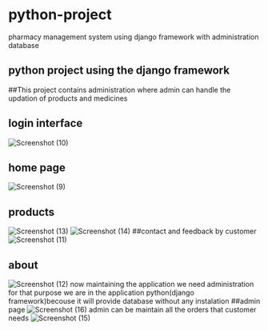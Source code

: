 # python-project
pharmacy management system using django framework with administration database
## python project using the django framework 

##This project contains administration where admin can handle the updation of products and medicines

## login interface
![Screenshot (10)](https://github.com/swarneshwar21/python-project/assets/125119221/0d66ff9f-bdfe-4d65-87d2-59cf9cb846d1)
## home page 

![Screenshot (9)](https://github.com/swarneshwar21/python-project/assets/125119221/09b31570-8b37-4524-befa-01b3b81c689a)

## products 
![Screenshot (13)](https://github.com/swarneshwar21/python-project/assets/125119221/f5e16edf-e3ba-44ca-a0aa-df4df87ae042)
![Screenshot (14)](https://github.com/swarneshwar21/python-project/assets/125119221/b6104747-6227-4920-98d3-69c7c452c98b)
##contact and feedback by customer
![Screenshot (11)](https://github.com/swarneshwar21/python-project/assets/125119221/0f287f82-d191-458c-972d-cbbd1fb87a8a)
## about 
![Screenshot (12)](https://github.com/swarneshwar21/python-project/assets/125119221/0afc8dc0-04fc-40b5-9998-e92e6d3ba319)
now maintaining the application we need administration for that purpose we are in the application python(django framework)becouse it will provide database without any instalation 
##admin page 
![Screenshot (16)](https://github.com/swarneshwar21/python-project/assets/125119221/3437c8e3-a1f9-4bdf-9d67-7b72a8dd2ca7)
admin can be maintain all the orders that customer needs 
![Screenshot (15)](https://github.com/swarneshwar21/python-project/assets/125119221/38ff2975-a0a2-45d6-a340-55f4af7d006d)
